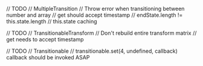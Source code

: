 // TODO
// MultipleTransition
// Throw error when transitioning between number and array
// get should accept timestamp
// endState.length != this.state.length
// this.state caching

// TODO
// TransitionableTransform
// Don't rebuild entire transform matrix
// get needs to accept timestamp

// TODO
// Transitionable
// transitionable.set(4, undefined, callback) callback should be invoked ASAP
